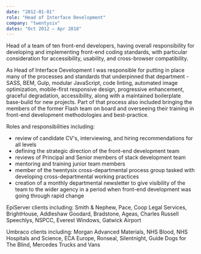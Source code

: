 ```yaml
---
date: "2012-01-01"
role: "Head of Interface Development"
company: "twentysix"
dates: "Oct 2012 – Apr 2018"
---
```


Head of a team of ten front-end developers, having overall responsibility for developing and implementing front-end coding standards, with particular consideration for accessibility, usability, and cross-browser compatibility.

As Head of Interface Development I was responsible for putting in place many of the processes and standards that underpinned that department - SASS, BEM, Gulp, modular JavaScript, code linting, automated image optimization, mobile-first responsive design, progressive enhancement, graceful degradation, accessibility, along with a maintained boilerplate base-build for new projects. Part of that process also included bringing the members of the former Flash team on board and overseeing their training in front-end development methodologies and best-practice.

Roles and responsibilities including:

- review of candidate CV's, interviewing, and hiring recommendations for all levels
- defining the strategic direction of the front-end development team
- reviews of Principal and Senior members of stack development team
- mentoring and training junior team members
- member of the twentysix cross-departmental process group tasked with developing cross-departmental working practices
- creation of a monthly departmental newsletter to give visibility of the team to the wider agency in a period when front-end development was going through rapid change

EpiServer clients including: Smith & Nephew, Pace, Coop Legal Services, BrightHouse, Addleshaw Goodard, Bradstone, Ageas, Charles Russell Speechlys, NSPCC, Everest Windows, Gatwick Airport

Umbraco clients including: Morgan Advanced Materials, NHS Blood, NHS Hospitals and Science, ECA Europe, Ronseal, Silentnight, Guide Dogs for The Blind, Mercedes Trucks and Vans
